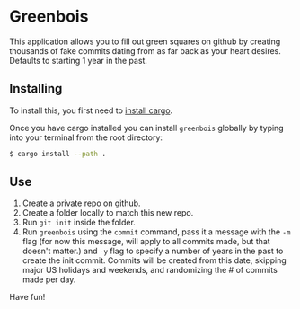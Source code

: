 # Greenbois

This application allows you to fill out green squares on github by creating thousands of fake commits dating
from as far back as your heart desires. Defaults to starting 1 year in the past.

## Installing

To install this, you first need to [install cargo](https://rustup.rs/).

Once you have cargo installed you can install `greenbois` globally by typing into your terminal from the root directory:

```sh
$ cargo install --path .
```

## Use

1. Create a private repo on github.
2. Create a folder locally to match this new repo.
3. Run `git init` inside the folder.
4. Run `greenbois` using the `commit` command, pass it a message with the `-m` flag (for now this message,
will apply to all commits made, but that doesn't matter.) and `-y` flag to specify a number of years in the past to create the init commit.
Commits will be created from this date, skipping major US holidays and weekends, and randomizing the # of commits made per day.

Have fun!
